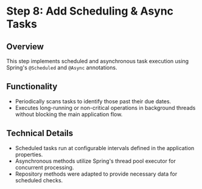# Step 8: Add Scheduling & Async Tasks

## Overview
This step implements scheduled and asynchronous task execution using Spring's `@Scheduled` and `@Async` annotations.

## Functionality
- Periodically scans tasks to identify those past their due dates.
- Executes long-running or non-critical operations in background threads without blocking the main application flow.

## Technical Details
- Scheduled tasks run at configurable intervals defined in the application properties.
- Asynchronous methods utilize Spring's thread pool executor for concurrent processing.
- Repository methods were adapted to provide necessary data for scheduled checks.
